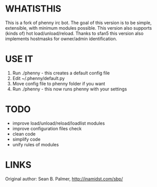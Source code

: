 WHATISTHIS
==========
This is a fork of phenny irc bot.
The goal of this version is to be simple, extensible, with minimum modules possible.
This version also supports (kinds of) hot load/unload/reload.
Thanks to sfan5 this version also implements hostmasks for owner/admin identification.


USE IT
======
1) Run ./phenny - this creates a default config file
2) Edit ~/.phenny/default.py
3) Move config file to phenny folder if you want
3) Run ./phenny - this now runs phenny with your settings


TODO
====
- improve load/unload/reload/loadlist modules
- improve configuration files check
- clean code
- simplify code
- unify rules of modules


LINKS
=====
Original author: Sean B. Palmer, http://inamidst.com/sbp/
